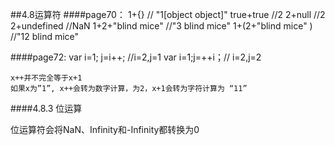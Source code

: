 ##4.8运算符
####page70：
    1+{}  // "1[object object]"
    true+true //2
    2+null   //2
    2+undefined //NaN
    1+2+"blind mice" //"3 blind mice"
    1+(2+"blind mice" ) //"12 blind mice"

####page72:
    var i=1; j=i++; //i=2,j=1
    var i=1;j=++i；// i=2,j=2

    x++并不完全等于x+1
    如果x为”1”, x++会转为数字计算，为2，x+1会转为字符计算为 “11”

####4.8.3 位运算

位运算符会将NaN、Infinity和-Infinity都转换为0
